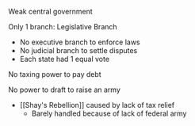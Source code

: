 
Weak central government

Only 1 branch: Legislative Branch
- No executive branch to enforce laws
- No judicial branch to settle disputes
- Each state had 1 equal vote 

No taxing power to pay debt 

No power to draft to raise an army
- [[Shay's Rebellion]] caused by lack of tax relief
	- Barely handled because of lack of federal army


